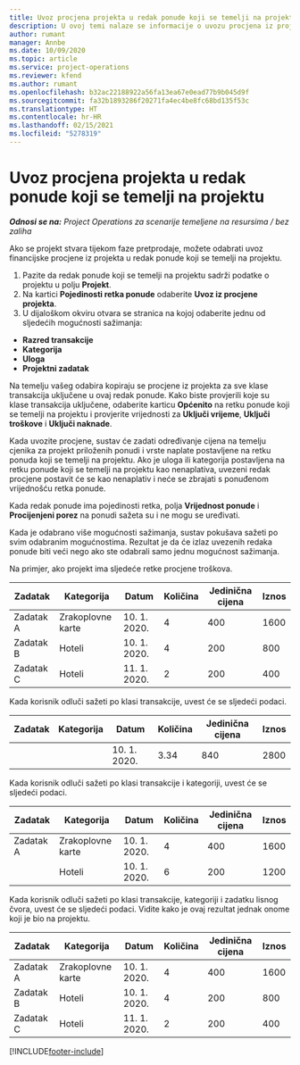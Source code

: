 ```yaml
---
title: Uvoz procjena projekta u redak ponude koji se temelji na projektu
description: U ovoj temi nalaze se informacije o uvozu procjena iz projekta u redak ponude.
author: rumant
manager: Annbe
ms.date: 10/09/2020
ms.topic: article
ms.service: project-operations
ms.reviewer: kfend
ms.author: rumant
ms.openlocfilehash: b32ac22188922a56fa13ea67e0ead77b9b045d9f
ms.sourcegitcommit: fa32b1893286f20271fa4ec4be8fc68bd135f53c
ms.translationtype: HT
ms.contentlocale: hr-HR
ms.lasthandoff: 02/15/2021
ms.locfileid: "5278319"
---
```

# <a name="import-estimates-for-a-project-to-a-project-based-quote-line"></a>Uvoz procjena projekta u redak ponude koji se temelji na projektu

_**Odnosi se na:** Project Operations za scenarije temeljene na resursima / bez zaliha_


Ako se projekt stvara tijekom faze pretprodaje, možete odabrati uvoz financijske procjene iz projekta u redak ponude koji se temelji na projektu.

1. Pazite da redak ponude koji se temelji na projektu sadrži podatke o projektu u polju **Projekt**.
2. Na kartici **Pojedinosti retka ponude** odaberite **Uvoz iz procjene projekta**.
3. U dijaloškom okviru otvara se stranica na kojoj odaberite jednu od sljedećih mogućnosti sažimanja:

  - **Razred transakcije**
  - **Kategorija**
  - **Uloga** 
  - **Projektni zadatak**

Na temelju vašeg odabira kopiraju se procjene iz projekta za sve klase transakcija uključene u ovaj redak ponude. Kako biste provjerili koje su klase transakcija uključene, odaberite karticu **Općenito** na retku ponude koji se temelji na projektu i provjerite vrijednosti za **Uključi vrijeme**, **Uključi troškove** i **Uključi naknade**.

Kada uvozite procjene, sustav će zadati određivanje cijena na temelju cjenika za projekt priloženih ponudi i vrste naplate postavljene na retku ponuda koji se temelji na projektu. Ako je uloga ili kategorija postavljena na retku ponude koji se temelji na projektu kao nenaplativa, uvezeni redak procjene postavit će se kao nenaplativ i neće se zbrajati s ponuđenom vrijednošću retka ponude.

Kada redak ponude ima pojedinosti retka, polja **Vrijednost ponude** i **Procijenjeni porez** na ponudi sažeta su i ne mogu se uređivati.

Kada je odabrano više mogućnosti sažimanja, sustav pokušava sažeti po svim odabranim mogućnostima. Rezultat je da će izlaz uvezenih redaka ponude biti veći nego ako ste odabrali samo jednu mogućnost sažimanja.

Na primjer, ako projekt ima sljedeće retke procjene troškova.

| Zadatak | Kategorija | Datum | Količina | Jedinična cijena | Iznos |
| --- | --- | --- | --- | --- | --- |
| Zadatak A | Zrakoplovne karte | 10. 1. 2020. | 4 | 400 | 1600 |
| Zadatak B | Hoteli | 10. 1. 2020. | 4 | 200 | 800 |
| Zadatak C | Hoteli | 11. 1. 2020. | 2 | 200 | 400 |

Kada korisnik odluči sažeti po klasi transakcije, uvest će se sljedeći podaci.

| Zadatak | Kategorija | Datum | Količina | Jedinična cijena | Iznos |
| --- | --- | --- | --- | --- | --- |
| | | 10. 1. 2020. | 3.34 | 840 | 2800 |

Kada korisnik odluči sažeti po klasi transakcije i kategoriji, uvest će se sljedeći podaci.

| Zadatak | Kategorija | Datum | Količina | Jedinična cijena | Iznos |
| --- | --- | --- | --- | --- | --- |
| Zadatak A | Zrakoplovne karte | 10. 1. 2020. | 4 | 400 | 1600 |
| | Hoteli | 10. 1. 2020. | 6 | 200 | 1200 |

Kada korisnik odluči sažeti po klasi transakcije, kategoriji i zadatku lisnog čvora, uvest će se sljedeći podaci. Vidite kako je ovaj rezultat jednak onome koji je bio na projektu.

| Zadatak | Kategorija | Datum | Količina | Jedinična cijena | Iznos |
| --- | --- | --- | --- | --- | --- |
| Zadatak A | Zrakoplovne karte | 10. 1. 2020. | 4 | 400 | 1600 |
| Zadatak B | Hoteli | 10. 1. 2020. | 4 | 200 | 800 |
| Zadatak C | Hoteli | 11. 1. 2020. | 2 | 200 | 400 |


[!INCLUDE[footer-include](../includes/footer-banner.md)]